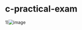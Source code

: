 # c-practical-exam
1)![image](https://github.com/user-attachments/assets/251999f3-513b-41a8-8ddd-580b1eea2a36)
